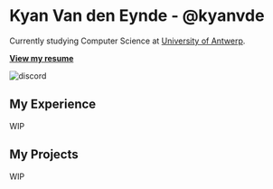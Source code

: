 # Kyan Van den Eynde - @kyanvde

Currently studying Computer Science at [University of Antwerp](https://www.uantwerpen.be/en/).

[**View my resume**](https://kyanvde.be/resume.pdf)

![discord](https://img.shields.io/badge/-@kyanvde-161616?style=flat-square&labelColor=161616&logo=Discord&logoColor=white&color=161616)

## My Experience
WIP

## My Projects
WIP
